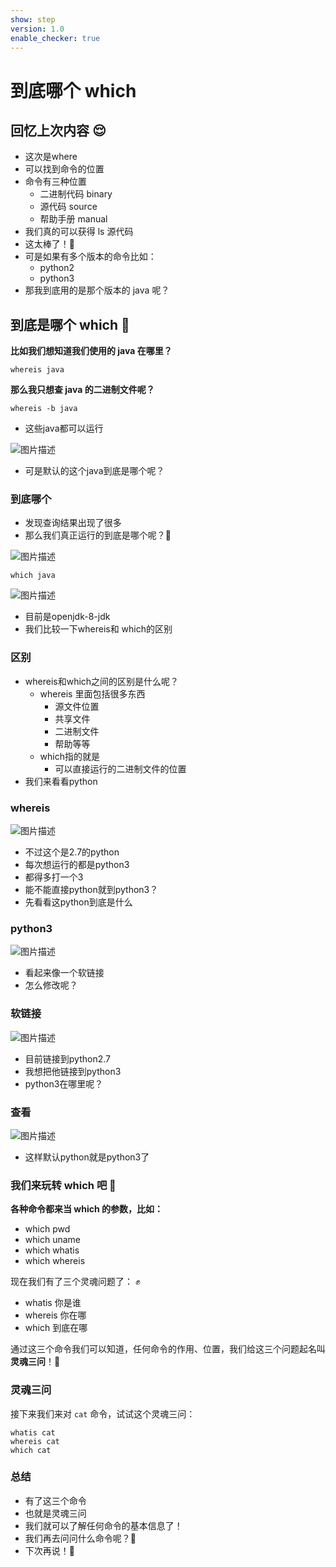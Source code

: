 ```yaml
---
show: step
version: 1.0
enable_checker: true
---
```


# 到底哪个 which

## 回忆上次内容 😌

- 这次是where
- 可以找到命令的位置
- 命令有三种位置
	- 二进制代码 binary
	- 源代码 source
	- 帮助手册 manual
- 我们真的可以获得 ls 源代码
- 这太棒了！👊 
- 可是如果有多个版本的命令比如：
  - python2
  - python3
- 那我到底用的是那个版本的 java 呢？

## 到底是哪个 which 🤔

**比如我们想知道我们使用的 java 在哪里？**

```shell
whereis java
```

**那么我只想查 java 的二进制文件呢？**
 
```shell
whereis -b java
```

- 这些java都可以运行

![图片描述](https://doc.shiyanlou.com/courses/uid1190679-20210910-1631240367741)

- 可是默认的这个java到底是哪个呢？

### 到底哪个
- 发现查询结果出现了很多
- 那么我们真正运行的到底是哪个呢？🤔

![图片描述](https://doc.shiyanlou.com/courses/uid1190679-20210915-1631695546448)

```
which java
```

![图片描述](https://doc.shiyanlou.com/courses/uid1190679-20210910-1631243062105)

- 目前是openjdk-8-jdk
- 我们比较一下whereis和 which的区别

### 区别

- whereis和which之间的区别是什么呢？
	- whereis 里面包括很多东西 
		- 源文件位置
		- 共享文件
		- 二进制文件
		- 帮助等等
	- which指的就是
		- 可以直接运行的二进制文件的位置
- 我们来看看python

### whereis

![图片描述](https://doc.shiyanlou.com/courses/uid1190679-20210910-1631242272306)

- 不过这个是2.7的python
- 每次想运行的都是python3
- 都得多打一个3
- 能不能直接python就到python3？
- 先看看这python到底是什么

### python3

![图片描述](https://doc.shiyanlou.com/courses/uid1190679-20210910-1631242567946)

- 看起来像一个软链接
- 怎么修改呢？

### 软链接

![图片描述](https://doc.shiyanlou.com/courses/uid1190679-20210910-1631242499020)

- 目前链接到python2.7
- 我想把他链接到python3
- python3在哪里呢？


### 查看

![图片描述](https://doc.shiyanlou.com/courses/uid1190679-20210910-1631242944034)

- 这样默认python就是python3了

### 我们来玩转 which 吧 🤗

**各种命令都来当 which 的参数，比如：**

- which pwd
- which uname
- which whatis
- which whereis

现在我们有了三个灵魂问题了： ✊

- whatis 你是谁
- whereis 你在哪
- which 到底在哪

通过这三个命令我们可以知道，任何命令的作用、位置，我们给这三个问题起名叫**灵魂三问**！👊

### 灵魂三问

接下来我们来对 `cat` 命令，试试这个灵魂三问：

```shell
whatis cat
whereis cat
which cat
```

### 总结
- 有了这三个命令
- 也就是灵魂三问
- 我们就可以了解任何命令的基本信息了！
- 我们再去问问什么命令呢？🤔 
- 下次再说！👋
